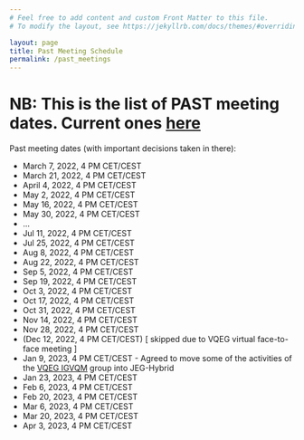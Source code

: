 ```yaml
---
# Feel free to add content and custom Front Matter to this file.
# To modify the layout, see https://jekyllrb.com/docs/themes/#overriding-theme-defaults

layout: page
title: Past Meeting Schedule
permalink: /past_meetings
---
```


# NB: This is the list of PAST meeting dates. Current ones [here]({{site.baseurl}}/meetings)

Past meeting dates (with important decisions taken in there):

* March 7, 2022, 4 PM CET/CEST
* March 21, 2022, 4 PM CET/CEST
* April 4, 2022, 4 PM CET/CEST
* May 2, 2022, 4 PM CET/CEST
* May 16, 2022, 4 PM CET/CEST
* May 30, 2022, 4 PM CET/CEST
* ...
* Jul 11, 2022, 4 PM CET/CEST
* Jul 25, 2022, 4 PM CET/CEST
* Aug 8, 2022, 4 PM CET/CEST
* Aug 22, 2022, 4 PM CET/CEST
* Sep 5, 2022, 4 PM CET/CEST
* Sep 19, 2022, 4 PM CET/CEST
* Oct 3, 2022, 4 PM CET/CEST
* Oct 17, 2022, 4 PM CET/CEST
* Oct 31, 2022, 4 PM CET/CEST
* Nov 14, 2022, 4 PM CET/CEST
* Nov 28, 2022, 4 PM CET/CEST
* (Dec 12, 2022, 4 PM CET/CEST) [ skipped due to VQEG virtual face-to-face meeting ]
* Jan 9, 2023, 4 PM CET/CEST - Agreed to move some of the activities of the [VQEG IGVQM](https://www.vqeg.org/projects/implementer-s-guide-to-video-quality-metrics-igvqm/) group into JEG-Hybrid
* Jan 23, 2023, 4 PM CET/CEST
* Feb 6, 2023, 4 PM CET/CEST
* Feb 20, 2023, 4 PM CET/CEST
* Mar 6, 2023, 4 PM CET/CEST
* Mar 20, 2023, 4 PM CET/CEST
* Apr 3, 2023, 4 PM CET/CEST

